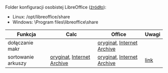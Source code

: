 Folder konfiguracji osobistej LibreOffice ([źródło](https://web.archive.org/web/20191009200258/https://wiki.documentfoundation.org/UserProfile)):
- Linux: /opt/libreoffice/share
- Windows: \Program files\libreoffice\share

Funkcja|Calc|Office|Uwagi
---|---|---|---
dołączanie makr||[oryginał](https://support.office.com/pl-pl/article/tworzenie-i-uruchamianie-makr-c6b99036-905c-49a6-818a-dfb98b7c3c9c), [Internet Archive](https://web.archive.org/web/20200323122527/https://support.office.com/pl-pl/article/tworzenie-i-uruchamianie-makr-c6b99036-905c-49a6-818a-dfb98b7c3c9c?ui=pl-PL&rs=pl-PL&ad=PL)
sortowanie arkuszy|[oryginał](https://forum.openoffice.org/pl/forum/viewtopic.php?t=4494), [Internet Archive](https://web.archive.org/web/20200517174835/https://forum.openoffice.org/pl/forum/viewtopic.php?f=9&t=4494)|[oryginał](http://www.kursexcel.net/2009/07/sortowanie-arkuszy-makro.html), [Internet Archive](https://web.archive.org/web/20200517194040/http://www.kursexcel.net/2009/07/sortowanie-arkuszy-makro.html) |[link](https://github.com/Failure9x/Wiedza/blob/master/Informatyczne%20kompetencje/Uwagi/sortowanie%20arkuszy.md)

